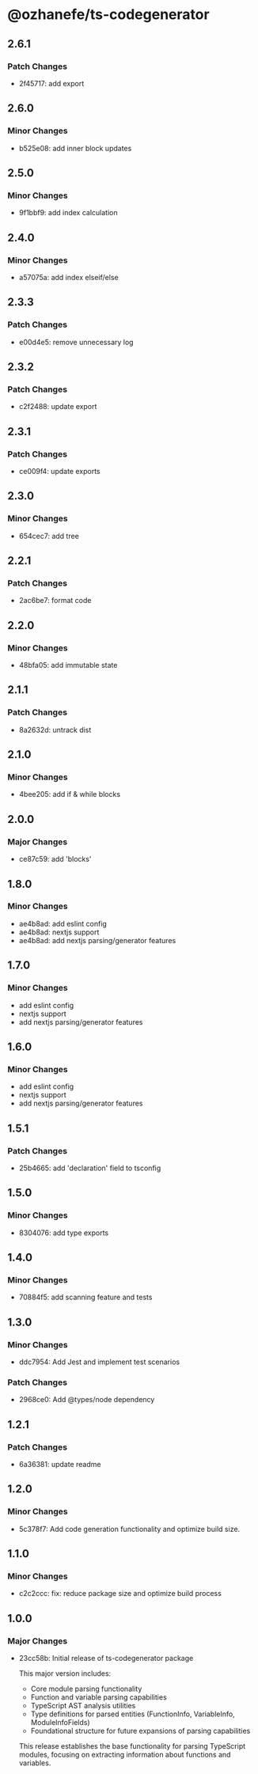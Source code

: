 # @ozhanefe/ts-codegenerator

## 2.6.1

### Patch Changes

- 2f45717: add export

## 2.6.0

### Minor Changes

- b525e08: add inner block updates

## 2.5.0

### Minor Changes

- 9f1bbf9: add index calculation

## 2.4.0

### Minor Changes

- a57075a: add index elseif/else

## 2.3.3

### Patch Changes

- e00d4e5: remove unnecessary log

## 2.3.2

### Patch Changes

- c2f2488: update export

## 2.3.1

### Patch Changes

- ce009f4: update exports

## 2.3.0

### Minor Changes

- 654cec7: add tree

## 2.2.1

### Patch Changes

- 2ac6be7: format code

## 2.2.0

### Minor Changes

- 48bfa05: add immutable state

## 2.1.1

### Patch Changes

- 8a2632d: untrack dist

## 2.1.0

### Minor Changes

- 4bee205: add if & while blocks

## 2.0.0

### Major Changes

- ce87c59: add 'blocks'

## 1.8.0

### Minor Changes

- ae4b8ad: add eslint config
- ae4b8ad: nextjs support
- ae4b8ad: add nextjs parsing/generator features

## 1.7.0

### Minor Changes

- add eslint config
- nextjs support
- add nextjs parsing/generator features

## 1.6.0

### Minor Changes

- add eslint config
- nextjs support
- add nextjs parsing/generator features

## 1.5.1

### Patch Changes

- 25b4665: add 'declaration' field to tsconfig

## 1.5.0

### Minor Changes

- 8304076: add type exports

## 1.4.0

### Minor Changes

- 70884f5: add scanning feature and tests

## 1.3.0

### Minor Changes

- ddc7954: Add Jest and implement test scenarios

### Patch Changes

- 2968ce0: Add @types/node dependency

## 1.2.1

### Patch Changes

- 6a36381: update readme

## 1.2.0

### Minor Changes

- 5c378f7: Add code generation functionality and optimize build size.

## 1.1.0

### Minor Changes

- c2c2ccc: fix: reduce package size and optimize build process

## 1.0.0

### Major Changes

- 23cc58b: Initial release of ts-codegenerator package

  This major version includes:

  - Core module parsing functionality
  - Function and variable parsing capabilities
  - TypeScript AST analysis utilities
  - Type definitions for parsed entities (FunctionInfo, VariableInfo, ModuleInfoFields)
  - Foundational structure for future expansions of parsing capabilities

  This release establishes the base functionality for parsing TypeScript modules,
  focusing on extracting information about functions and variables.
